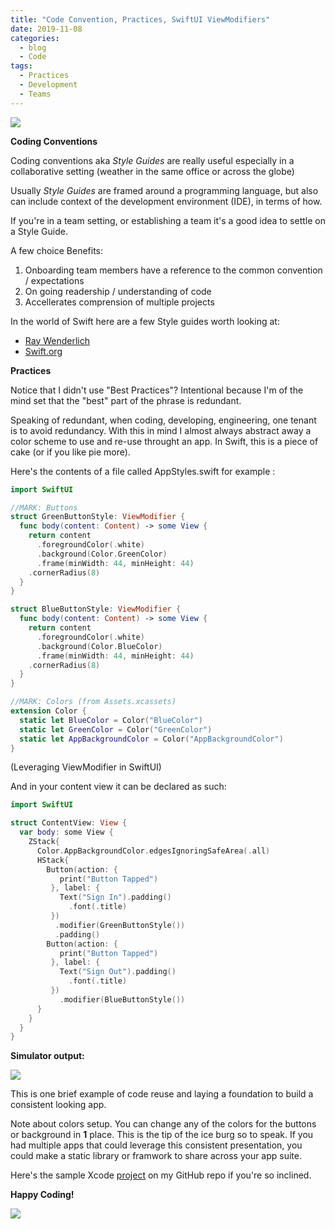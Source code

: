 ```yaml
---
title: "Code Convention, Practices, SwiftUI ViewModifiers"
date: 2019-11-08
categories:
  - blog
  - Code
tags:
  - Practices
  - Development
  - Teams
---
```

![](https://cjazz.github.io/assets/images/CodeConventionImage.jpg)

**Coding Conventions**

Coding conventions aka *Style Guides* are really useful especially in a collaborative
setting (weather in the same office or across the globe)

Usually *Style Guides* are framed around a programming language, but also can include context of the development environment (IDE), in terms of how.   

If you're in a team setting, or establishing a team it's a good idea to settle on a Style Guide.

A few choice Benefits:

1. Onboarding team members have a reference to the common convention / expectations
2. On going readership / understanding of code
3. Accellerates comprension of multiple projects

In the world of Swift here are a few Style guides worth looking at:

* [Ray Wenderlich](https://github.com/raywenderlich/swift-style-guide)
* [Swift.org](https://swift.org/documentation/api-design-guidelines/)

**Practices**

Notice that I didn't use "Best Practices"?   Intentional because I'm of the mind set that the 
"best" part of the phrase is redundant.

Speaking of redundant, when coding, developing, engineering, one tenant is to avoid redundancy.
With this in mind I almost always abstract away a color scheme to use and re-use throught an app.   In Swift, this is a piece of cake (or if you like pie more).

Here's the contents of a file called AppStyles.swift for example :

```swift
import SwiftUI

//MARK: Buttons
struct GreenButtonStyle: ViewModifier {
  func body(content: Content) -> some View {
    return content
      .foregroundColor(.white)
      .background(Color.GreenColor)
      .frame(minWidth: 44, minHeight: 44)
    .cornerRadius(8)
  }
}

struct BlueButtonStyle: ViewModifier {
  func body(content: Content) -> some View {
    return content
      .foregroundColor(.white)
      .background(Color.BlueColor)
      .frame(minWidth: 44, minHeight: 44)
    .cornerRadius(8)
  }
}

//MARK: Colors (from Assets.xcassets)
extension Color {
  static let BlueColor = Color("BlueColor")
  static let GreenColor = Color("GreenColor")
  static let AppBackgroundColor = Color("AppBackgroundColor")
}
```
(Leveraging ViewModifier in SwiftUI)

And in your content view it can be declared as such:

```swift
import SwiftUI

struct ContentView: View {
  var body: some View {
    ZStack{
      Color.AppBackgroundColor.edgesIgnoringSafeArea(.all)
      HStack{
        Button(action: {
           print("Button Tapped")
         }, label: {
           Text("Sign In").padding()
             .font(.title)
         })
          .modifier(GreenButtonStyle())
          .padding()
        Button(action: {
           print("Button Tapped")
         }, label: {
           Text("Sign Out").padding()
             .font(.title)
         })
           .modifier(BlueButtonStyle())
      }
    }
  }
}
```
**Simulator output:**

![](https://cjazz.github.io/assets/images/SimpleStyleOutput.jpg)

This is one brief example of code reuse and laying a foundation to build a consistent looking app.

Note about colors setup.  You can change any of the colors for the buttons or background in **1** place.    This is the tip of the ice burg so to speak.  If you had multiple apps that could 
leverage this consistent presentation, you could make a static library or framwork to share
across your app suite.

Here's the sample Xcode [project](https://github.com/cjazz/SimpleStyleExample) on my GitHub repo if you're so inclined.

**Happy Coding!**

![](https://cjazz.github.io/assets/images/clipartwiki.com-development-clipart-408069.png)






 
